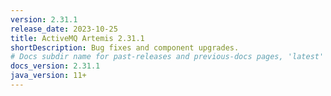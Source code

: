 ```yaml
---
version: 2.31.1
release_date: 2023-10-25
title: ActiveMQ Artemis 2.31.1
shortDescription: Bug fixes and component upgrades.
# Docs subdir name for past-releases and previous-docs pages, 'latest' is always used on the main download page.
docs_version: 2.31.1
java_version: 11+
---
```

